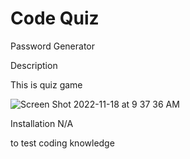 # Code Quiz

Password Generator

Description 

This is quiz game

![Screen Shot 2022-11-18 at 9 37 36 AM](https://user-images.githubusercontent.com/113131721/202789751-bea789bc-e3f9-4f21-9e0a-07bac83c26fa.png)

Installation N/A

to test coding knowledge
